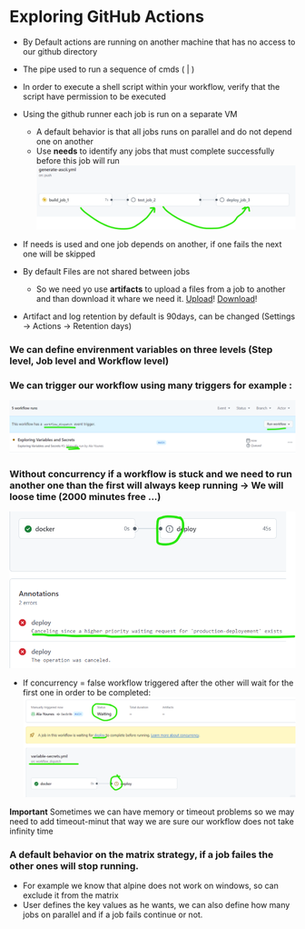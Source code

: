 # Exploring GitHub Actions

- By Default actions are running on another machine that has no access to our github directory
- The pipe used to run a sequence of cmds ( | )
- In order to execute a shell script within your workflow, verify that the script have permission to be executed
- Using the github runner each job is run on a separate VM
    - A default behavior is that all jobs runs on parallel and do not depend one on another
    - Use **needs** to identify any jobs that must complete successfully before this job will run
![needs sequence](images/sequence_jobs.png)

- If needs is used and one job depends on another, if one fails the next one will be skipped

- By default Files are not shared between jobs
    - So we need yo use **artifacts** to upload a files from a job to another and than download it whare we need it. [Upload](https://github.com/marketplace/actions/upload-a-build-artifact)! [Download](https://github.com/marketplace/actions/download-a-build-artifact)!

- Artifact and log retention by default is 90days, can be changed (Settings -> Actions -> Retention days)

### We can define envirenment variables on three levels (Step level, Job level and Workflow level)

### We can trigger our workflow using many triggers for example : 
![workflow-dispatch](images/workflow_dispatch.png)

### Without concurrency if a workflow is stuck and we need to run another one than the first will always keep running -> We will loose time (2000 minutes free ...)

![concurrency](images/concurrency.png)

- If concurrency  = false workflow triggered after the other will wait for the first one in order to be completed:
![concurrencyFalse](images/concurrencyFalse.png)

**Important** Sometimes we can have memory or timeout problems so we may need to add timeout-minut that way we are sure our workflow does not take infinity time

### A default behavior on the matrix strategy, if a job failes the other ones will stop running.
- For example we know that alpine does not work on windows, so can exclude it from the matrix
- User defines the key values as he wants, we can also define how many jobs on parallel and if a job fails continue or not.